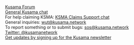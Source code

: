 [Kusama Forum](https://forum.kusama.network/)  
[General Kusama chat](https://riot.im/app/#/room/!NggWniYLnYGlBIRIGa:matrix.org)  
For help claiming KSMA: [KSMA Claims Support chat](https://riot.im/app/#/room/!CjJYPbhtFfZANoquus:matrix.org)  
General inquiries: [wut@kusama.network](mailto:wut@kusama.network)  
To report something or to submit bugs: [sos@kusama.network](mailto:sos@kusama.network)  
[Twitter: @kusamanetwork](https://twitter.com/kusamanetwork)  
[Get updates by signing up for the Kusama newsletter](https://parity.us3.list-manage.com/subscribe?u=5a2f42d973542fc80fa925cec&id=582fff042a)  
